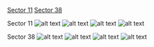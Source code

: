 [Sector 11](#sector11)
[Sector 38](#sector38)

<a name = "sector11"></a>
Sector 11
![alt text](/images/WASP-192_Sector_11/WASP-192_Sector_11_a_TimeSeries.png)
![alt text](/images/WASP-192_Sector_11/WASP-192_Sector_11_b_FoldedLightCurve.png)
![alt text](/images/WASP-192_Sector_11/WASP-192_Sector_11_b_IndividualTransitsWithFit.png)
![alt text](/images/WASP-192_Sector_11/WASP-192_Sector_11_c_TimingResiduals.png)

<a name = "sector38"></a>
Sector 38
![alt text](/images/WASP-192_Sector_38/WASP-192_Sector_38_a_TimeSeries.png)
![alt text](/images/WASP-192_Sector_38/WASP-192_Sector_38_b_FoldedLightCurve.png)
![alt text](/images/WASP-192_Sector_38/WASP-192_Sector_38_b_IndividualTransitsWithFit.png)
![alt text](/images/WASP-192_Sector_38/WASP-192_Sector_38_c_TimingResiduals.png)

